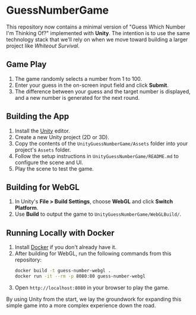 # GuessNumberGame

This repository now contains a minimal version of "Guess Which Number I'm Thinking Of?" implemented with **Unity**. The intention is to use the same technology stack that we'll rely on when we move toward building a larger project like *Whiteout Survival*.

## Game Play
1. The game randomly selects a number from 1 to 100.
2. Enter your guess in the on-screen input field and click **Submit**.
3. The difference between your guess and the target number is displayed, and a new number is generated for the next round.

## Building the App
1. Install the [Unity](https://unity.com/) editor.
2. Create a new Unity project (2D or 3D).
3. Copy the contents of the `UnityGuessNumberGame/Assets` folder into your project's `Assets` folder.
4. Follow the setup instructions in `UnityGuessNumberGame/README.md` to configure the scene and UI.
5. Play the scene to test the game.

## Building for WebGL
1. In Unity's **File > Build Settings**, choose **WebGL** and click **Switch Platform**.
2. Use **Build** to output the game to `UnityGuessNumberGame/WebGLBuild/`.

## Running Locally with Docker
1. Install [Docker](https://www.docker.com/get-started) if you don't already have it.
2. After building for WebGL, run the following commands from this repository:
   ```bash
   docker build -t guess-number-webgl .
   docker run -it --rm -p 8080:80 guess-number-webgl
   ```
3. Open `http://localhost:8080` in your browser to play the game.

By using Unity from the start, we lay the groundwork for expanding this simple game into a more complex experience down the road.
